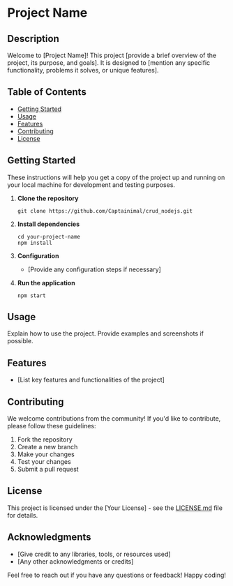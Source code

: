 # Project Name

## Description

Welcome to [Project Name]! This project [provide a brief overview of the project, its purpose, and goals]. It is designed to [mention any specific functionality, problems it solves, or unique features].

## Table of Contents

- [Getting Started](#getting-started)
- [Usage](#usage)
- [Features](#features)
- [Contributing](#contributing)
- [License](#license)

## Getting Started

These instructions will help you get a copy of the project up and running on your local machine for development and testing purposes.

1. **Clone the repository**
   ```
   git clone https://github.com/Captainimal/crud_nodejs.git
   ```

2. **Install dependencies**
   ```
   cd your-project-name
   npm install
   ```

3. **Configuration**
   - [Provide any configuration steps if necessary]

4. **Run the application**
   ```
   npm start
   ```

## Usage

Explain how to use the project. Provide examples and screenshots if possible.

## Features

- [List key features and functionalities of the project]

## Contributing

We welcome contributions from the community! If you'd like to contribute, please follow these guidelines:

1. Fork the repository
2. Create a new branch
3. Make your changes
4. Test your changes
5. Submit a pull request

## License

This project is licensed under the [Your License] - see the [LICENSE.md](LICENSE.md) file for details.

## Acknowledgments

- [Give credit to any libraries, tools, or resources used]
- [Any other acknowledgments or credits]

Feel free to reach out if you have any questions or feedback! Happy coding!
